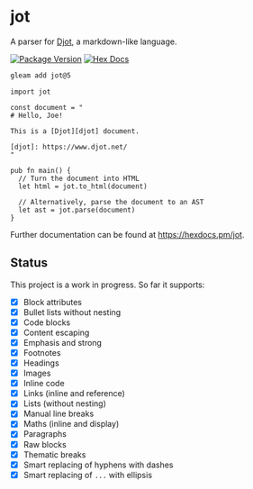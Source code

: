 # jot

A parser for [Djot][djot], a markdown-like language.

[djot]: https://djot.net/

[![Package Version](https://img.shields.io/hexpm/v/jot)](https://hex.pm/packages/jot)
[![Hex Docs](https://img.shields.io/badge/hex-docs-ffaff3)](https://hexdocs.pm/jot/)

```sh
gleam add jot@5
```

```gleam
import jot

const document = "
# Hello, Joe!

This is a [Djot][djot] document.

[djot]: https://www.djot.net/
"

pub fn main() {
  // Turn the document into HTML
  let html = jot.to_html(document)

  // Alternatively, parse the document to an AST
  let ast = jot.parse(document)
}
```

Further documentation can be found at <https://hexdocs.pm/jot>.

## Status

This project is a work in progress. So far it supports:

- [x] Block attributes
- [x] Bullet lists without nesting
- [x] Code blocks
- [x] Content escaping
- [x] Emphasis and strong
- [x] Footnotes
- [x] Headings
- [x] Images
- [x] Inline code
- [x] Links (inline and reference)
- [x] Lists (without nesting)
- [x] Manual line breaks
- [x] Maths (inline and display)
- [x] Paragraphs
- [x] Raw blocks
- [x] Thematic breaks
- [x] Smart replacing of hyphens with dashes
- [x] Smart replacing of `...` with ellipsis
